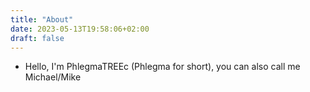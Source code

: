 ```yaml
---
title: "About"
date: 2023-05-13T19:58:06+02:00
draft: false
---
```


- Hello, I'm PhlegmaTREEc (Phlegma for short), you can also call me Michael/Mike
